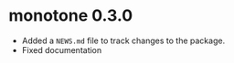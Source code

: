 # monotone 0.3.0

 - Added a `NEWS.md` file to track changes to the package.
 - Fixed documentation


